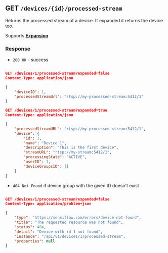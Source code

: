 ## GET `/devices/{id}/processed-stream`
Returns the processed stream of a device. If expanded it returns the device too.

Supports [**Expansion**](/api/reference#expanding-responses)

### Response

- `200 OK` - success

```json

GET /devices/1/processed-stream?expanded=false
Content-Type: application/json

{
    "deviceID": 1,
    "processedStreamUrl": "rtsp://my-processed-stream:5412/1"
}

GET /devices/1/processed-stream?expanded=true
Content-Type: application/json

{
    "processedStreamURL": "rtsp://my-processed-stream:5412/1",
    "device": {
        "id": 1,
        "name": "Device 1",
        "description": "This is the first device",
        "streamURL": "rtsp://my-stream:5412/1",
        "processingState": "ACTIVE",
        "userID": 1,
        "deviceGroupsID": []
    }
}

```

- `404 Not Found` if device group with the given ID doesn't exist

```json

GET /devices/1/processed-stream?expanded=false
Content-Type: application/problem+json

{
    "type": "https://sensiflow.com/errors/device-not-found",
    "title": "The requested resource was not found",
    "status": 404,
    "detail": "Device with id 1 not found",
    "instance": "/api/v1/devices/1/processed-stream",
    "properties": null
}

```